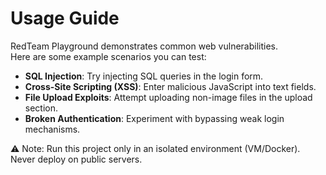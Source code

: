 # Usage Guide

RedTeam Playground demonstrates common web vulnerabilities.  
Here are some example scenarios you can test:

- **SQL Injection**: Try injecting SQL queries in the login form.
- **Cross-Site Scripting (XSS)**: Enter malicious JavaScript into text fields.
- **File Upload Exploits**: Attempt uploading non-image files in the upload section.
- **Broken Authentication**: Experiment with bypassing weak login mechanisms.

⚠️ Note: Run this project only in an isolated environment (VM/Docker).  
Never deploy on public servers.
